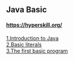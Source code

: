 ## Java Basic
#### https://hyperskill.org/

[1.Introduction to Java](https://github.com/himj131/JAVA/blob/master/day1.Introduction%20to%20Java.md)  
[2.Basic literals](https://github.com/himj131/JAVA/blob/master/2.Basic%20literals.md)  
[3.The first basic program](https://github.com/himj131/JAVA/blob/master/3.Theory:%20The%20first%20program.md)

